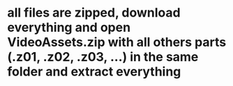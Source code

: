 # all files are zipped, download everything and open VideoAssets.zip with all others parts (.z01, .z02, .z03, ...) in the same folder and extract everything
